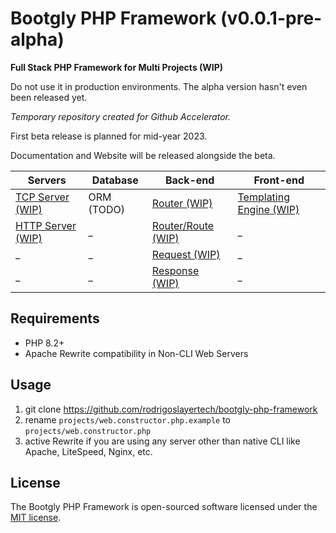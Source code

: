 # Bootgly PHP Framework (v0.0.1-pre-alpha)

**Full Stack PHP Framework for Multi Projects (WIP)**

Do not use it in production environments. The alpha version hasn't even been released yet.

*Temporary repository created for Github Accelerator.*

First beta release is planned for mid-year 2023.

Documentation and Website will be released alongside the beta.

Servers | Database | Back-end | Front-end
--- | --- | --- | ---
[TCP Server (WIP)](/interfaces/Web/TCP/Server.php) | ORM (TODO) | [Router (WIP)](/nodes/Web/HTTP/Server/Router.php) | [Templating Engine (WIP)](/core/Template.php)
[HTTP Server (WIP)](/nodes/Web/HTTP/Server.php) | _ | [Router/Route (WIP)](/nodes/Web/HTTP/Server/Router/Route.php) | _
_ | _ | [Request (WIP)](/nodes/Web/HTTP/Server/Request.php) | _
_ | _ | [Response (WIP)](/nodes/Web/HTTP/Server/Response.php) | _

## Requirements

- PHP 8.2+
- Apache Rewrite compatibility in Non-CLI Web Servers

## Usage

1) git clone https://github.com/rodrigoslayertech/bootgly-php-framework
2) rename `projects/web.constructor.php.example` to `projects/web.constructor.php`
3) active Rewrite if you are using any server other than native CLI like Apache, LiteSpeed, Nginx, etc.

## License

The Bootgly PHP Framework is open-sourced software licensed under the [MIT license](https://opensource.org/licenses/MIT).
